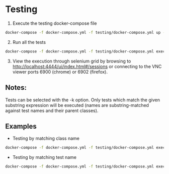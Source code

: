 # Testing
1. Execute the testing docker-compose file
```sh
docker-compose -f docker-compose.yml -f testing/docker-compose.yml up -d
```
2. Run all the tests
```sh
docker-compose -f docker-compose.yml -f testing/docker-compose.yml exec isard-testing pytest testing
```
3. View the execution through selenium grid by browsing to [http://localhost:4444/ui/index.html#/sessions](http://localhost:4444/ui/index.html#/sessions) or connecting to the VNC viewer ports 6900 (chrome) or 6902 (firefox).

## Notes:
Tests can be selected with the -k option. Only tests which match the given substring expression will be executed (names are substring-matched against test names and their parent classes).

## Examples
- Testing by matching class name
```sh
docker-compose -f docker-compose.yml -f testing/docker-compose.yml exec isard-testing pytest testing -k 'Test_Frontend_Login_Logout'
```
- Testing by matching test name
```sh
docker-compose -f docker-compose.yml -f testing/docker-compose.yml exec isard-testing pytest testing -k 'test_frontend_login'
```